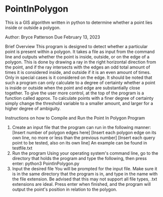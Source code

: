 # PointInPolygon
This is a GIS algorithm written in python to determine whether a point lies inside or outside a polygon. 

Author: Bryce Patterson
Due February 13, 2023

Brief Overview
This program is designed to detect whether a particular point is present 
within a polygon. It takes a file as input from the command line and 
outputs whether the point is inside, outside, or on the edge of a polygon. This
is done by drawing a ray in the right horizontal direction from the point, 
and if the ray intersects with the edges an odd total amount of times it is
considered inside, and outside if it is an even amount of times. Only in special
cases is it considered on the edge.
It should be noted that such a program can only calculate to a degree of
certainty whether a point is inside or outside when the point and edge are
substantially close together. To give the user more control, at the top of
the program is a function called approx. To calculate points with a finer
degree of certainty simply change the threshold variable to a smaller amount,
and larger for a higher degree of ambiguity.

Instructions on how to Compile and Run the Point In Polygon Program
1. Create an input file that the program can run in the following manner:
[Insert number of polygon edges here]
[Insert each polygon edge on its own line, no more or less than the previous 
number]
[Insert each query point to be tested, also on its own line]
An example can be found in testfile.txt
2. Run the program
Using your operating system's command line, go to the directory that holds the 
program and type the following, then press enter:
python3 PointInPolygon.py
3. Input the desired file
You will be prompted for the input file. Make sure it is in the same directory
that the program is in, and type in the name with the file extension. Be advised
that this may not support all file types, .txt extensions are ideal. Press enter
when finished, and the program will output the point's position in relation to
the polygon.
